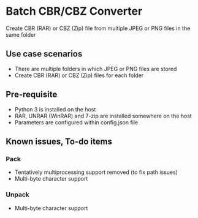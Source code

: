 # Batch CBR/CBZ Converter
Create CBR (RAR) or CBZ (Zip) file from multiple JPEG or PNG files in the same folder

## Use case scenarios
- There are multiple folders in which JPEG or PNG files are stored
- Create CBR (RAR) or CBZ (Zip) files for each folder

## Pre-requisite
- Python 3 is installed on the host
- RAR, UNRAR (WinRAR) and 7-zip are installed somewhere on the host
- Parameters are configured within config.json file

## Known issues, To-do items
### Pack
- Tentatively multiprocessing support removed (to fix path issues)
- Multi-byte character support
### Unpack
- Multi-byte character support
